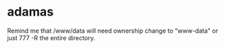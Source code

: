 # adamas

Remind me that /www/data will need ownership change to "www-data" or just 777 -R the entire directory.
